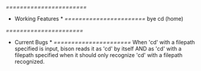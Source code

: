 *=======================*
*	Working Features	*
*=======================*
bye
cd (home)

*======================*
*	Current Bugs	   *
*======================*
When 'cd' with a filepath specified is input, bison reads it as 'cd' by itself AND as 'cd'
with a filepath specified when it should only recognize 'cd' with a filepath recognized.